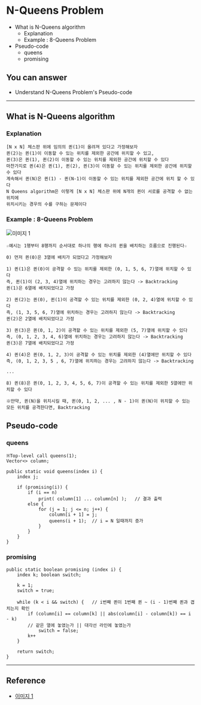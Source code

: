 # N-Queens Problem
<!--Table of Contents-->
- What is N-Queens algorithm
    - Explanation
    - Example : 8-Queens Problem
- Pseudo-code
    - queens
    - promising
    
<!-- 어떤 질문을 대답할 수 있어야 하는지-->
## You can answer
- Understand N-Queens Problem's Pseudo-code

<!--Contents-->

---
## What is N-Queens algorithm
### Explanation
    [N x N] 체스판 위에 임의의 퀸(1)이 올려져 있다고 가정해보자
    퀸(2)는 퀸(1)이 이동할 수 있는 위치를 제외한 공간에 위치할 수 있고,
    퀸(3)은 퀸(1), 퀸(2)이 이동할 수 있는 위치를 제외한 공간에 위치할 수 있다
    마찬가지로 퀸(4)은 퀸(1), 퀸(2), 퀸(3)이 이동할 수 있는 위치를 제외한 공간에 위치할 수 있다
    계속해서 퀸(N)은 퀸(1) - 퀸(N-1)이 이동할 수 있는 위치를 제외한 공간에 위치 할 수 있다
    N Queens algorithm은 이렇게 [N x N] 체스판 위에 N개의 퀸이 서로를 공격할 수 없는 위치에 
    위치시키는 경우의 수를 구하는 문제이다

    
### Example : 8-Queens Problem
![이미지 1](https://user-images.githubusercontent.com/70050038/117534088-ec081600-b02a-11eb-98e6-732691603e52.png)

    ☆예시는 1행부터 8행까지 순서대로 하나의 행에 하나의 퀸을 배치하는 흐름으로 진행된다☆

    0) 먼저 퀸(0)은 3열에 배치가 되었다고 가정해보자

    1) 퀸(1)은 퀸(0)이 공격할 수 있는 위치를 제외한 (0, 1, 5, 6, 7)열에 위치할 수 있다
    즉, 퀸(1)이 (2, 3, 4)열에 위치하는 경우는 고려하지 않는다 -> Backtracking    
    퀸(1)은 6열에 배치되었다고 가정

    2) 퀸(2)는 퀸(0), 퀸(1)이 공격할 수 있는 위치를 제외한 (0, 2, 4)열에 위치할 수 있다
    즉, (1, 3, 5, 6, 7)열에 위치하는 경우는 고려하지 않는다 -> Backtracking
    퀸(2)은 2열에 배치되었다고 가정

    3) 퀸(3)은 퀸(0, 1, 2)이 공격할 수 있는 위치를 제외한 (5, 7)열에 위치할 수 있다
    즉, (0, 1, 2, 3, 4, 6)열에 위치하는 경우는 고려하지 않는다 -> Backtracking
    퀸(3)은 7열에 배치되었다고 가정

    4) 퀸(4)은 퀸(0, 1, 2, 3)이 공격할 수 있는 위치를 제외한 (4)열에만 위치할 수 있다
    즉, (0, 1, 2, 3, 5 , 6, 7)열에 위치하는 경우는 고려하지 않는다 -> Backtracking

    ...

    8) 퀸(8)은 퀸(0, 1, 2, 3, 4, 5, 6, 7)이 공격할 수 있는 위치를 제외한 5열에만 위치할 수 있다

    ※만약, 퀸(N)을 위치시킬 때, 퀸(0, 1, 2, ... , N - 1)이 퀸(N)이 위치할 수 있는 모든 위치를 공격한다면, Backtracking   




## Pseudo-code
### queens
```
※Top-level call queens(1);
Vector<> column;

public static void queens(index i) {
    index j;

    if (promising(i)) {
        if (i == n)
            print( column[1] ... column[n] );   // 결과 출력
        else {
            for (j = 1; j <= n; j++) {
                column[i + 1] = j;
                queens(i + 1);  // i = N 일때까지 증가
            }
        }
    }
}
```
### promising
```
public static boolean promising (index i) {
    index k; boolean switch;

    k = 1;
    switch = true;

    while (k < i && switch) {   // i번째 퀸이 1번째 퀸 ~ (i - 1)번째 퀸과 겹치는지 확인    
        if (column[i] == column[k] || abs(column[i] - column[k]) == i - k)
        // 같은 열에 놓였는가 || 대각선 라인에 놓였는가
            switch = false;
        k++
    }

    return switch;
}
```

---
## Reference
- [이미지 1](https://callumfrance.github.io/n-Queens/)

